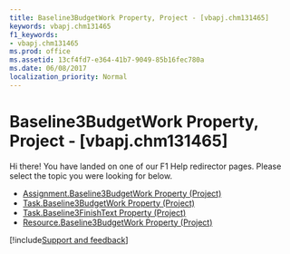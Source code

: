 ```yaml
---
title: Baseline3BudgetWork Property, Project - [vbapj.chm131465]
keywords: vbapj.chm131465
f1_keywords:
- vbapj.chm131465
ms.prod: office
ms.assetid: 13cf4fd7-e364-41b7-9049-85b16fec780a
ms.date: 06/08/2017
localization_priority: Normal
---
```



# Baseline3BudgetWork Property, Project - [vbapj.chm131465]

Hi there! You have landed on one of our F1 Help redirector pages. Please select the topic you were looking for below.

- [Assignment.Baseline3BudgetWork Property (Project)](https://msdn.microsoft.com/library/2bc8234e-bb10-0f46-ad88-797755318319%28Office.15%29.aspx)
- [Task.Baseline3BudgetWork Property (Project)](https://msdn.microsoft.com/library/f5496f13-7cf0-1be3-8897-91c60f23d761%28Office.15%29.aspx)
- [Task.Baseline3FinishText Property (Project)](https://msdn.microsoft.com/library/126eecb3-bcfb-72c9-5da6-a54795b66f4d%28Office.15%29.aspx)
- [Resource.Baseline3BudgetWork Property (Project)](https://msdn.microsoft.com/library/3c973ee1-585f-af95-a61f-fdabf412fdd2%28Office.15%29.aspx)

[!include[Support and feedback](~/includes/feedback-boilerplate.md)]